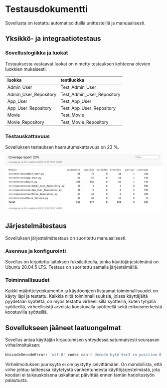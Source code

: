 # Testausdokumentti

Sovellusta on testattu automatisoiduilla unittesteillä ja manuaalisesti.


## Yksikkö- ja integraatiotestaus

### Sovelluslogiikka ja luokat

Testauksesta vastaavat luokat on nimetty testauksen kohteena olevien luokkien mukaisesti. 

| luokka | testiluokka | 
| :----|:-----|
| Admin_User | Test_Admin_User |
| Admin_User_Repository | Test_Admin_User_Repository |
| App_User | Test_App_User |
| App_User_Repository | Test_App_User_Repository |
| Movie | Test_Movie |
| Movie_Repository | Test_Movie_Repository |


### Testauskattavuus

Sovelluksen testauksen haarautumakattavuus on 23 %.

![](https://github.com/KatjaKvintus/movie-voting-app/blob/master/dokumentaatio/Kuvat/Coverage%20report%202022-12-25.png)


## Järjestelmätestaus

Sovelluksen järjestelmätestaus on suoritettu manuaalisesti.


### Asennus ja konfigurointi

Sovellus on kirjoitettu laitoksen fuksilaitteella, jonka käyttöjärjestelmänä on Ubuntu 20.04.5 LTS. Testaus on suoritettu samalla järjestelmällä.


### Toiminnallisuudet

Kaikki määrittelydokumentin ja käyttöohjeen listaamat toiminnallisuudet on käyty läpi ja testattu. Kaikkia niitä toiminnallisuuksia, joissa käyttäjältä pyydetään syötettä, on myös testattu virheellisillä syötteillä, kuten tyhjällä syötteellä, virheellisistä arvoista koostuvalla syötteellä sekä erikoismerkeistä koostuvilla syötteillä. 


## Sovellukseen jääneet laatuongelmat

Sovellus antaa käyttäjän kirjautumisen yhteydessä satunnaisesti seuraavan virheilmoituksen:

```bash
UnicodeDecodeError: 'utf-8' codec can't decode byte 0xc3 in position 0: invalid continuation byte
```

Virheilmoituksen juurisyytä ei ole pystytty selvittämään. On mahdollista, että virhe johtuu laitteessa käytetystä vanhentuneesta käyttöjärjestelmästä, jota koodari ei taikauskoisena uskaltanut päivittää ennen tämän harjoitustyön palautusta. 

